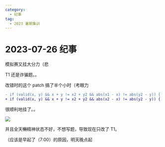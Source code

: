 ```yaml
---
category:
  - 纪事
tag:
  - 2023 暑期集训
---
```


# 2023-07-26 纪事

模拟赛又挂大分力（悲

T1 还是诈骗题。。

<!-- more -->

改错时的这个 patch 搞了半个小时（考眼力

```diff
- if (valid(x, y) && x + y != x2 + y2 && abs(x1 - x) != abs(y2 - y)) {
+ if (valid(x, y) && x + y != x2 + y2 && abs(x2 - x) != abs(y2 - y)) {
```

很顺利地挂了。。

![](https://github.com/ZihanHu/blog/assets/133467869/e21703ec-5a03-4c52-aca0-6e0b7a0247e7)

并且全天~~懒~~精神状态不好，不想写题，导致现在只改了 T1。

（应该是早起了（7:00）的原因，明天晚点起
